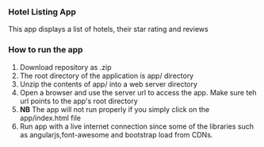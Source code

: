 ### Hotel Listing App

This app displays a list of hotels, their star rating and reviews

### How to run the app

<ol>
    <li>Download repository as .zip</li>
    <li>The root directory of the application is app/ directory</li>
    <li>Unzip the contents of app/ into a web server directory</li>
    <li>Open a browser and use the server url to access the app. Make sure teh url points to the app's root directory</li>
    <li><b>NB</b> The app will not run properly if you simply click on the app/index.html file</li>
    <li>Run app with a live internet connection since some of the libraries such as angularjs,font-awesome and bootstrap load from CDNs.</li>
</ol>
